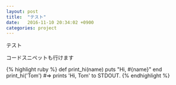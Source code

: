 ```yaml
---
layout: post
title:  "テスト"
date:   2016-11-10 20:34:02 +0900
categories: project
---
```

テスト

コードスニペットも行けます

{% highlight ruby %}
def print_hi(name)
  puts "Hi, #{name}"
end
print_hi('Tom')
#=> prints 'Hi, Tom' to STDOUT.
{% endhighlight %}

